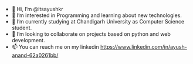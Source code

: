 - 👋 Hi, I’m @itsayushkr
- 👀 I’m interested in Programming and learning about new technologies.
- 🌱 I’m currently studying at Chandigarh University as Computer Science student.
- 💞️ I’m looking to collaborate on projects based on python and web development.
- 📫 You can reach me on my linkedin https://www.linkedin.com/in/ayush-anand-62a0261bb/ 

<!---
itsayushkr/itsayushkr is a ✨ special ✨ repository because its `README.md` (this file) appears on your GitHub profile.
You can click the Preview link to take a look at your changes.
--->

